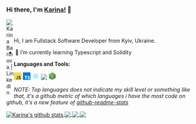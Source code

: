 ### Hi there, I'm [Karina!](https://www.linkedin.com/in/karina-barinova/) 👋

<a href="https://www.linkedin.com/in/karina-barinova">
  <img align="left" alt="Karina Barinova | Linkedin" width="20px" src="https://www.flaticon.com/svg/static/icons/svg/2111/2111723.svg" />
</a>

<br />
<br />

Hi, I am Fullstack Software Developer from Kyiv, Ukraine.

- 🌱 I’m currently learning Typescript and Solidity

**Languages and Tools:**  

<code><img height="20" src="https://raw.githubusercontent.com/github/explore/80688e429a7d4ef2fca1e82350fe8e3517d3494d/topics/javascript/javascript.png"></code>
<code><img height="20" src="https://raw.githubusercontent.com/github/explore/80688e429a7d4ef2fca1e82350fe8e3517d3494d/topics/typescript/typescript.png"></code>
<code><img height="20" src="https://raw.githubusercontent.com/github/explore/80688e429a7d4ef2fca1e82350fe8e3517d3494d/topics/react/react.png"></code>
<code><img height="20" src="https://upload.wikimedia.org/wikipedia/commons/thumb/9/98/Solidity_logo.svg/1200px-Solidity_logo.svg.png"></code>
<code><img height="20" src="https://raw.githubusercontent.com/github/explore/80688e429a7d4ef2fca1e82350fe8e3517d3494d/topics/nodejs/nodejs.png"></code>    

*NOTE: Top languages does not indicate my skill level or something like that, it's a github metric of which languages i have the most code on github, it's a new feature of [github-readme-stats](https://github.com/karinabarinova/github-readme-stats)*


<a href="https://github.com/karinabarinova/github-readme-stats">
  <img align="center" src="https://github-readme-stats.vercel.app/api?username=karinabarinova&show_icons=true&include_all_commits=true&theme=material-palenight" alt="Karina's github stats" />
</a>
<a href="https://github.com/karinabarinova/github-readme-stats">
  <!-- Change the `github-readme-stats.anuraghazra1.vercel.app` to `github-readme-stats.vercel.app`  -->
  <img align="center" src="https://github-readme-stats.vercel.app/api/top-langs/?username=karinabarinova&layout=compact&theme=material-palenight" />
</a>

<a href="https://github.com/karinabarinova/github-readme-stats">
  <!-- Change the `github-readme-stats.anuraghazra1.vercel.app` to `github-readme-stats.vercel.app`  -->
  <img align="center" src="https://github-readme-stats.vercel.app/api/pin/?username=karinabarinova&repo=github-readme-stats&theme=material-palenight" />
</a>    
<a href="https://github.com/karinabarinova/karinabarinova.github.io">
  <!-- Change the `github-readme-stats.anuraghazra1.vercel.app` to `github-readme-stats.vercel.app`  -->
  <img align="center" src="https://github-readme-stats.vercel.app/api/pin/?username=karinabarinova&repo=anuraghazra.github.io&theme=material-palenight" />
</a>